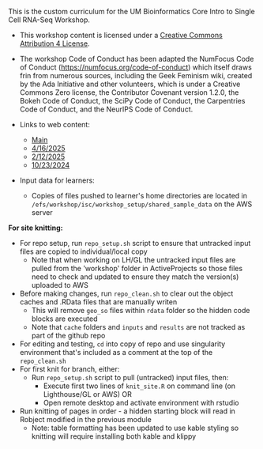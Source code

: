 This is the custom curriculum for the UM Bioinformatics Core Intro to Single Cell RNA-Seq Workshop.

* This workshop content is licensed under a [Creative Commons Attribution 4 License](https://creativecommons.org/licenses/by/4.0/).

* The workshop Code of Conduct has been adapted the NumFocus Code of Conduct (https://numfocus.org/code-of-conduct) which itself draws frin from numerous sources, including the Geek Feminism wiki, created by the Ada Initiative and other volunteers, which is under a Creative Commons Zero license, the Contributor Covenant version 1.2.0, the Bokeh Code of Conduct, the SciPy Code of Conduct, the Carpentries Code of Conduct, and the NeurIPS Code of Conduct.

* Links to web content:
  
  - [Main](https://umich-brcf-bioinf.github.io/workshop-intro-single-cell/main/html/)
  - [4/16/2025](https://umich-brcf-bioinf.github.io/workshop-intro-single-cell/2025-04-16/html/)
  - [2/12/2025](https://umich-brcf-bioinf.github.io/workshop-intro-single-cell/2025-02-12/html/)
  - [10/23/2024](https://umich-brcf-bioinf.github.io/workshop-intro-single-cell/2024-10-23/html/)

* Input data for learners:
   - Copies of files pushed to learner's home directories are located in `/efs/workshop/isc/workshop_setup/shared_sample_data` on the AWS server

__For site knitting:__

* For repo setup, run `repo_setup.sh` script to ensure that untracked input files are copied to individual/local copy
	* Note that when working on LH/GL the untracked input files are pulled from the 'workshop' folder in ActiveProjects so those files need to check and updated to ensure they match the version(s) uploaded to AWS
* Before making changes, run `repo_clean.sh` to clear out the object caches and .RData files that are manually writen
	* This will remove `geo_so` files within `rdata` folder so the hidden code blocks are executed
	* Note that `cache` folders and `inputs` and `results` are not tracked as part of the github repo
* For editing and testing, `cd` into copy of repo and use singularity environment that's included as a comment at the top of the `repo_clean.sh`
* For first knit for branch, either:
	* Run `repo_setup.sh` script to pull (untracked) input files, then:
		* Execute first two lines of `knit_site.R` on command line (on Lighthouse/GL or AWS) OR
		* Open remote desktop and activate environment with rstudio 
* Run knitting of pages in order - a hidden starting block will read in Robject modified in the previous module
	* Note: table formatting has been updated to use kable styling so knitting will require installing both kable and klippy
